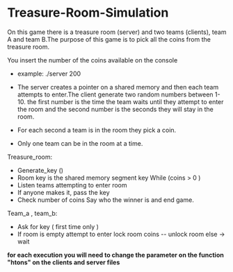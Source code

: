 # Treasure-Room-Simulation

On this game there is a treasure room (server) and two teams (clients), team A and team B.The purpose of this game is to pick all the coins from the treasure room.

You insert the number of the coins available on the console
- example:  ./server 200
  
- The server creates a pointer on a shared memory and then each team attempts to enter.The client generate two random numbers between 1-10. the first number is the time the team waits until they attempt to enter the room and the second number is the seconds they will stay in the room. 
- For each second a team is in the room they pick a coin.
- Only one team can be in the room at a time.

Treasure_room:
- Generate_key ()
- Room key is the shared memory segment key
While (coins > 0 )
- Listen teams attempting to enter room
 - If anyone makes it, pass the key
 - Check number of coins
Say who the winner is and end game.


Team_a , team_b:
- Αsk for key ( first time only )
- If room is empty attempt to enter
lock room
coins --
 unlock room
 else -> wait



**for each execution you will need to change the parameter on the function "htons" on the clients and server files**
